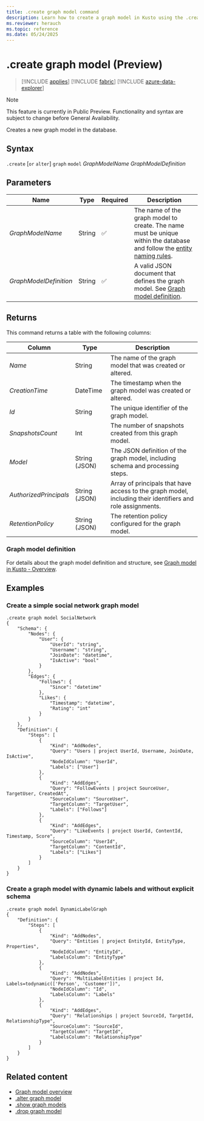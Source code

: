 ```yaml
---
title: .create graph model command
description: Learn how to create a graph model in Kusto using the .create graph model command with syntax, parameters, and examples.
ms.reviewer: herauch
ms.topic: reference
ms.date: 05/24/2025
---
```


# .create graph model (Preview)

> [!INCLUDE [applies](../../includes/applies-to-version/applies.md)] [!INCLUDE [fabric](../../includes/applies-to-version/fabric.md)] [!INCLUDE [azure-data-explorer](../../includes/applies-to-version/azure-data-explorer.md)]

> [!NOTE]
> This feature is currently in Public Preview. Functionality and syntax are subject to change before General Availability.

Creates a new graph model in the database.

## Syntax

`.create` [`or` `alter`] `graph` `model` *GraphModelName* *GraphModelDefinition*

## Parameters

|Name|Type|Required|Description|
|--|--|--|--|
|*GraphModelName*|String|✅|The name of the graph model to create. The name must be unique within the database and follow the [entity naming rules](../../query/schema-entities/entity-names.md).|
|*GraphModelDefinition*|String|✅|A valid JSON document that defines the graph model. See [Graph model definition](#graph-model-definition).|

## Returns

This command returns a table with the following columns:

|Column|Type|Description|
|--|--|--|
|*Name*|String|The name of the graph model that was created or altered.|
|*CreationTime*|DateTime|The timestamp when the graph model was created or altered.|
|*Id*|String|The unique identifier of the graph model.|
|*SnapshotsCount*|Int|The number of snapshots created from this graph model.|
|*Model*|String (JSON)|The JSON definition of the graph model, including schema and processing steps.|
|*AuthorizedPrincipals*|String (JSON)|Array of principals that have access to the graph model, including their identifiers and role assignments.|
|*RetentionPolicy*|String (JSON)|The retention policy configured for the graph model.|

### Graph model definition

For details about the graph model definition and structure, see [Graph model in Kusto - Overview](graph-model-overview.md).

## Examples

### Create a simple social network graph model

```kusto
.create graph model SocialNetwork
{
    "Schema": {
        "Nodes": {
            "User": {
                "UserId": "string",
                "Username": "string",
                "JoinDate": "datetime",
                "IsActive": "bool"
            }
        },
        "Edges": {
            "Follows": {
                "Since": "datetime"
            },
            "Likes": {
                "Timestamp": "datetime",
                "Rating": "int"
            }
        }
    },
    "Definition": {
        "Steps": [
            {
                "Kind": "AddNodes",
                "Query": "Users | project UserId, Username, JoinDate, IsActive",
                "NodeIdColumn": "UserId",
                "Labels": ["User"]
            },
            {
                "Kind": "AddEdges",
                "Query": "FollowEvents | project SourceUser, TargetUser, CreatedAt",
                "SourceColumn": "SourceUser",
                "TargetColumn": "TargetUser",
                "Labels": ["Follows"]
            },
            {
                "Kind": "AddEdges",
                "Query": "LikeEvents | project UserId, ContentId, Timestamp, Score",
                "SourceColumn": "UserId",
                "TargetColumn": "ContentId",
                "Labels": ["Likes"]
            }
        ]
    }
}
```

### Create a graph model with dynamic labels and without explicit schema

```kusto
.create graph model DynamicLabelGraph
{
    "Definition": {
        "Steps": [
            {
                "Kind": "AddNodes",
                "Query": "Entities | project EntityId, EntityType, Properties",
                "NodeIdColumn": "EntityId",
                "LabelsColumn": "EntityType"
            },
            {
                "Kind": "AddNodes",
                "Query": "MultiLabelEntities | project Id, Labels=todynamic(['Person', 'Customer'])",
                "NodeIdColumn": "Id",
                "LabelsColumn": "Labels"
            },
            {
                "Kind": "AddEdges",
                "Query": "Relationships | project SourceId, TargetId, RelationshipType",
                "SourceColumn": "SourceId",
                "TargetColumn": "TargetId",
                "LabelsColumn": "RelationshipType"
            }
        ]
    }
}
```

## Related content

- [Graph model overview](graph-model-overview.md)
- [.alter graph model](graph-model-alter.md)
- [.show graph models](graph-model-show.md)
- [.drop graph model](graph-model-drop.md)
